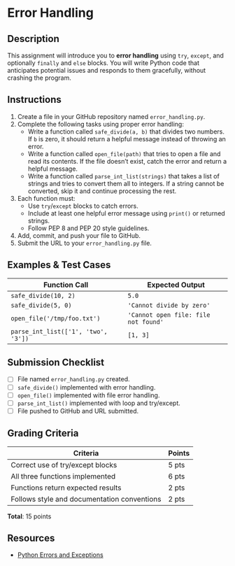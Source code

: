 # Error Handling

## Description
This assignment will introduce you to **error handling** using `try`, `except`, and optionally `finally` and `else` blocks. You will write Python code that anticipates potential issues and responds to them gracefully, without crashing the program.

## Instructions

1. Create a file in your GitHub repository named `error_handling.py`.
2. Complete the following tasks using proper error handling:
    - Write a function called `safe_divide(a, b)` that divides two numbers. If `b` is zero, it should return a helpful message instead of throwing an error.
    - Write a function called `open_file(path)` that tries to open a file and read its contents. If the file doesn’t exist, catch the error and return a helpful message.
    - Write a function called `parse_int_list(strings)` that takes a list of strings and tries to convert them all to integers. If a string cannot be converted, skip it and continue processing the rest.
3. Each function must:
    - Use `try`/`except` blocks to catch errors.
    - Include at least one helpful error message using `print()` or returned strings.
    - Follow PEP 8 and PEP 20 style guidelines.
4. Add, commit, and push your file to GitHub.
5. Submit the URL to your `error_handling.py` file.

## Examples & Test Cases

| Function Call                            | Expected Output                          |
|------------------------------------------|-------------------------------------------|
| `safe_divide(10, 2)`                     | `5.0`                                     |
| `safe_divide(5, 0)`                      | `'Cannot divide by zero'`                |
| `open_file('/tmp/foo.txt')`             | `'Cannot open file: file not found'`     |
| `parse_int_list(['1', 'two', '3'])`     | `[1, 3]`                                  |

## Submission Checklist
- [ ] File named `error_handling.py` created.
- [ ] `safe_divide()` implemented with error handling.
- [ ] `open_file()` implemented with file error handling.
- [ ] `parse_int_list()` implemented with loop and try/except.
- [ ] File pushed to GitHub and URL submitted.

## Grading Criteria

| Criteria                                     | Points |
|----------------------------------------------|--------|
| Correct use of try/except blocks             | 5 pts  |
| All three functions implemented              | 6 pts  |
| Functions return expected results            | 2 pts  |
| Follows style and documentation conventions  | 2 pts  |

**Total**: 15 points

## Resources
- [Python Errors and Exceptions](https://docs.python.org/3/tutorial/errors.html)
